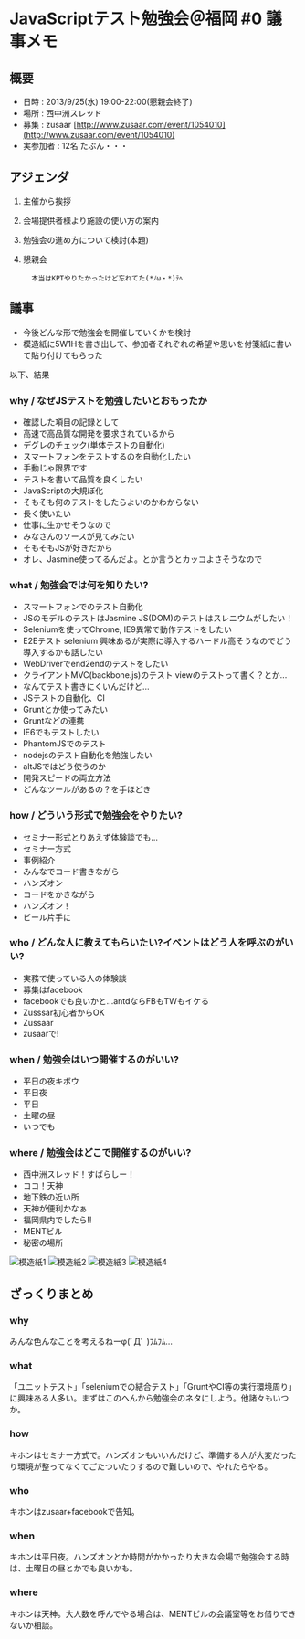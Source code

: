  JavaScriptテスト勉強会＠福岡 #0 議事メモ
=======================================

 概要 
--------

* 日時 : 2013/9/25(水) 19:00-22:00(懇親会終了)
* 場所 : 西中洲スレッド
* 募集 : zusaar [http://www.zusaar.com/event/1054010](http://www.zusaar.com/event/1054010)
* 実参加者 : 12名 たぶん・・・

 アジェンダ
-----------

1. 主催から挨拶
2. 会場提供者様より施設の使い方の案内
3. 勉強会の進め方について検討(本題)
4. 懇親会

         本当はKPTやりたかったけど忘れてた(*ﾉω・*)ﾃﾍ

 議事
-------

* 今後どんな形で勉強会を開催していくかを検討
* 模造紙に5W1Hを書き出して、参加者それぞれの希望や思いを付箋紙に書いて貼り付けてもらった

以下、結果

### why / なぜJSテストを勉強したいとおもったか ###

* 確認した項目の記録として
* 高速で高品質な開発を要求されているから
* デグレのチェック(単体テストの自動化)
* スマートフォンをテストするのを自動化したい
* 手動じゃ限界です
* テストを書いて品質を良くしたい
* JavaScriptの大規ぼ化
* そもそも何のテストをしたらよいのかわからない
* 長く使いたい
* 仕事に生かせそうなので
* みなさんのソースが見てみたい
* そもそもJSが好きだから
* オレ、Jasmine使ってるんだよ。とか言うとカッコよさそうなので

### what / 勉強会では何を知りたい? ###

* スマートフォンでのテスト自動化
* JSのモデルのテストはJasmine JS(DOM)のテストはスレニウムがしたい！
* Seleniumを使ってChrome, IE9異常で動作テストをしたい
* E2Eテスト selenium 興味あるが実際に導入するハードル高そうなのでどう導入するかも話したい
* WebDriverでend2endのテストをしたい
* クライアントMVC(backbone.js)のテスト viewのテストって書く？とか...
* なんてテスト書きにくいんだけど…
* JSテストの自動化、CI
* Gruntとか使ってみたい
* Gruntなどの連携
* IE6でもテストしたい
* PhantomJSでのテスト
* nodejsのテスト自動化を勉強したい
* altJSではどう使うのか
* 開発スピードの両立方法
* どんなツールがあるの？を手ほどき

### how / どういう形式で勉強会をやりたい? ###

* セミナー形式とりあえず体験談でも...
* セミナー方式
* 事例紹介
* みんなでコード書きながら
* ハンズオン
* コードをかきながら
* ハンズオン！
* ビール片手に

### who / どんな人に教えてもらいたい?イベントはどう人を呼ぶのがいい? ###

* 実務で使っている人の体験談
* 募集はfacebook
* facebookでも良いかと...antdならFBもTWもイケる
* Zusssar初心者からOK
* Zussaar
* zusaarで!

### when / 勉強会はいつ開催するのがいい? ###

* 平日の夜キボウ
* 平日夜
* 平日
* 土曜の昼
* いつでも

### where / 勉強会はどこで開催するのがいい? ###

* 西中洲スレッド！すばらしー！
* ココ！天神
* 地下鉄の近い所
* 天神が便利かなぁ
* 福岡県内でしたら!!
* MENTビル
* 秘密の場所

![模造紙1](board1.jpg)
![模造紙2](board2.jpg)
![模造紙3](board3.jpg)
![模造紙4](board4.jpg)

 ざっくりまとめ
----------------

### why ###
みんな色んなことを考えるねーφ(ﾟДﾟ )ﾌﾑﾌﾑ…

### what ###
「ユニットテスト」「seleniumでの結合テスト」「GruntやCI等の実行環境周り」に興味ある人多い。まずはこのへんから勉強会のネタにしよう。他諸々もいつか。

### how ###
キホンはセミナー方式で。ハンズオンもいいんだけど、準備する人が大変だったり環境が整ってなくてごたついたりするので難しいので、やれたらやる。

### who ###
キホンはzusaar+facebookで告知。

### when ###
キホンは平日夜。ハンズオンとか時間がかかったり大きな会場で勉強会する時は、土曜日の昼とかでも良いかも。

### where ###
キホンは天神。大人数を呼んでやる場合は、MENTビルの会議室等をお借りできないか相談。